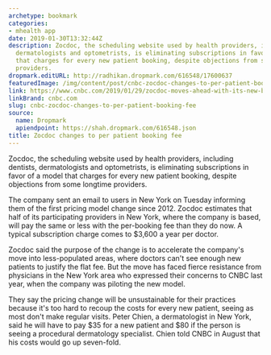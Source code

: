 ```yaml
---
archetype: bookmark
categories:
- mhealth app
date: 2019-01-30T13:32:44Z
description: Zocdoc, the scheduling website used by health providers, including dentists,
  dermatologists and optometrists, is eliminating subscriptions in favor of a model
  that charges for every new patient booking, despite objections from some longtime
  providers.
dropmark.editURL: http://radhikan.dropmark.com/616548/17600637
featuredImage: /img/content/post/cnbc-zocdoc-changes-to-per-patient-booking-fee.jpg
link: https://www.cnbc.com/2019/01/29/zocdoc-moves-ahead-with-its-new-business-model-change.html
linkBrand: cnbc.com
slug: cnbc-zocdoc-changes-to-per-patient-booking-fee
source:
  name: Dropmark
  apiendpoint: https://shah.dropmark.com/616548.json
title: Zocdoc changes to per patient booking fee
---
```

Zocdoc, the scheduling website used by health providers, including dentists, dermatologists and optometrists, is eliminating subscriptions in favor of a model that charges for every new patient booking, despite objections from some longtime providers.

The company sent an email to users in New York on Tuesday informing them of the first pricing model change since 2012. Zocdoc estimates that half of its participating providers in New York, where the company is based, will pay the same or less with the per-booking fee than they do now. A typical subscription charge comes to $3,600 a year per doctor.

Zocdoc said the purpose of the change is to accelerate the company's move into less-populated areas, where doctors can't see enough new patients to justify the flat fee. But the move has faced fierce resistance from physicians in the New York area who expressed their concerns to CNBC last year, when the company was piloting the new model.

They say the pricing change will be unsustainable for their practices because it's too hard to recoup the costs for every new patient, seeing as most don't make regular visits. Peter Chien, a dermatologist in New York, said he will have to pay $35 for a new patient and $80 if the person is seeing a procedural dermatology specialist. Chien told CNBC in August that his costs would go up seven-fold.


